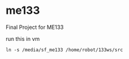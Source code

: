 # me133
Final Project for ME133

run this in vm

```
ln -s /media/sf_me133 /home/robot/133ws/src
```
